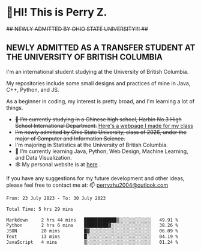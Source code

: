 # 🌄HI! This is Perry Z. <br> #
<s>## NEWLY ADMITTED BY OHIO STATE UNIVERSITY!!! ##</s>
## NEWLY ADMITTED AS A TRANSFER STUDENT AT THE UNIVERSITY OF BRITISH COLUMBIA ##
I'm an international student studying at the University of British Columbia. <br>

My repositories include some small designs and practices of mine in Java, C++, Python, and JS. <br>

As a beginner in coding, my interest is pretty broad, and I'm learning a lot of things. <br>
- <s>🔭 I’m currently studying in a Chinese high school, Harbin No.3 High School International Department.</s> [Here's a webpage I made for my class](https://perry2004.github.io/weirdos/)
- <s> I'm newly admitted by Ohio State University, class of 2026, under the major of Computer and Information Science. </s>
- I'm majoring in Statistics at the University of British Columbia. 
- 🌱 I’m currently learning Java, Python, Web Design, Machine Learning, and Data Visualization. 
- 🕸️ My personal website is at <a href="https://zhu-yp.cn">here</a> .  

If you have any suggestions for my future development and other ideas, please feel free to contact me at: 📫 [perryzhu2004@outlook.com](mailto:perryzhu2004@outlook.com)

<!--START_SECTION:waka-->

```txt
From: 23 July 2023 - To: 30 July 2023

Total Time: 5 hrs 29 mins

Markdown     2 hrs 44 mins   ████████████▒░░░░░░░░░░░░   49.91 %
Python       2 hrs 6 mins    █████████▓░░░░░░░░░░░░░░░   38.26 %
JSON         20 mins         █▓░░░░░░░░░░░░░░░░░░░░░░░   06.09 %
Text         13 mins         █░░░░░░░░░░░░░░░░░░░░░░░░   04.19 %
JavaScript   4 mins          ▒░░░░░░░░░░░░░░░░░░░░░░░░   01.24 %
```

<!--END_SECTION:waka-->
